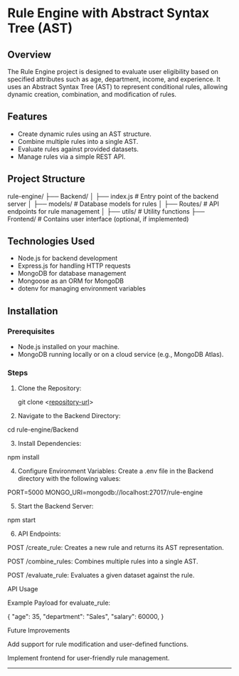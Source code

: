# Rule Engine with Abstract Syntax Tree (AST)

## Overview
The Rule Engine project is designed to evaluate user eligibility based on specified attributes such as age, department, income, and experience. It uses an Abstract Syntax Tree (AST) to represent conditional rules, allowing dynamic creation, combination, and modification of rules.

## Features
- Create dynamic rules using an AST structure.
- Combine multiple rules into a single AST.
- Evaluate rules against provided datasets.
- Manage rules via a simple REST API.

## Project Structure

rule-engine/ ├── Backend/ │   ├── index.js               # Entry point of the backend server │   ├── models/                # Database models for rules │   ├── Routes/                # API endpoints for rule management │   ├── utils/                 # Utility functions ├── Frontend/                  # Contains user interface (optional, if implemented)

## Technologies Used
- Node.js for backend development
- Express.js for handling HTTP requests
- MongoDB for database management
- Mongoose as an ORM for MongoDB
- dotenv for managing environment variables

## Installation

### Prerequisites
- Node.js installed on your machine.
- MongoDB running locally or on a cloud service (e.g., MongoDB Atlas).

### Steps

1. Clone the Repository:
  
   git clone <[repository-url](https://github.com/vignesh18D/Rule-Engine)>

2. Navigate to the Backend Directory:

cd rule-engine/Backend


3. Install Dependencies:

npm install


4. Configure Environment Variables: Create a .env file in the Backend directory with the following values:

PORT=5000
MONGO_URI=mongodb://localhost:27017/rule-engine


5. Start the Backend Server:

npm start


6. API Endpoints:

POST /create_rule: Creates a new rule and returns its AST representation.

POST /combine_rules: Combines multiple rules into a single AST.

POST /evaluate_rule: Evaluates a given dataset against the rule.




API Usage

Example Payload for evaluate_rule:

{
  "age": 35,
  "department": "Sales",
  "salary": 60000,
}

Future Improvements

Add support for rule modification and user-defined functions.

Implement frontend for user-friendly rule management.


---

